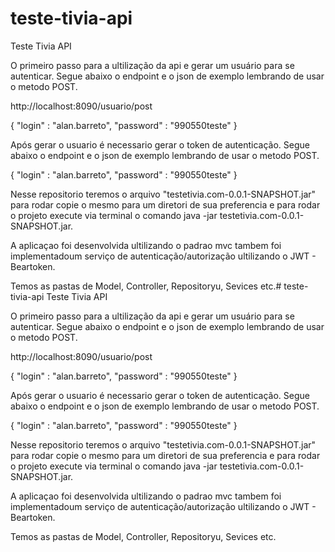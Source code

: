 # teste-tivia-api
Teste Tivia API

O primeiro passo para a ultilização da api e gerar um usuário para se autenticar.
Segue abaixo o endpoint e o json de exemplo lembrando de usar o metodo POST.

http://localhost:8090/usuario/post

{
  "login" : "alan.barreto",
  "password" : "990550teste"
}

Após gerar o usuario é necessario gerar o token de autenticação.
Segue abaixo o endpoint e o json de exemplo lembrando de usar o metodo POST.

{
  "login" : "alan.barreto",
  "password" : "990550teste"
}

Nesse repositorio teremos o arquivo "testetivia.com-0.0.1-SNAPSHOT.jar" para rodar copie o mesmo para um diretori de sua preferencia e para rodar o projeto execute via terminal o comando java -jar testetivia.com-0.0.1-SNAPSHOT.jar.

A aplicaçao foi desenvolvida ultilizando o padrao mvc tambem foi implementadoum serviço de autenticação/autorização ultilizando o JWT - Beartoken.

Temos as pastas de Model, Controller, Repositoryu, Sevices etc.# teste-tivia-api
Teste Tivia API

O primeiro passo para a ultilização da api e gerar um usuário para se autenticar.
Segue abaixo o endpoint e o json de exemplo lembrando de usar o metodo POST.

http://localhost:8090/usuario/post

{
  "login" : "alan.barreto",
  "password" : "990550teste"
}

Após gerar o usuario é necessario gerar o token de autenticação.
Segue abaixo o endpoint e o json de exemplo lembrando de usar o metodo POST.

{
  "login" : "alan.barreto",
  "password" : "990550teste"
}

Nesse repositorio teremos o arquivo "testetivia.com-0.0.1-SNAPSHOT.jar" para rodar copie o mesmo para um diretori de sua preferencia e para rodar o projeto execute via terminal o comando java -jar testetivia.com-0.0.1-SNAPSHOT.jar.

A aplicaçao foi desenvolvida ultilizando o padrao mvc tambem foi implementadoum serviço de autenticação/autorização ultilizando o JWT - Beartoken.

Temos as pastas de Model, Controller, Repositoryu, Sevices etc.
